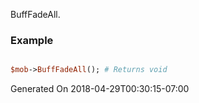BuffFadeAll.
### Example

```perl

$mob->BuffFadeAll(); # Returns void
```


Generated On 2018-04-29T00:30:15-07:00